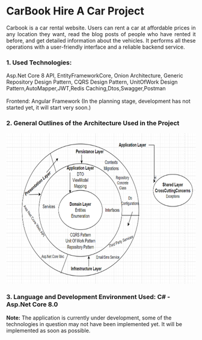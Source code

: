 <h1>CarBook Hire A Car Project</h1>
<p align="justify">Carbook is a car rental website. Users can rent a car at affordable prices in any location they want, read the blog posts of people who have rented it before, and get detailed information about the vehicles. It performs all these operations with a user-friendly interface and a reliable backend service.</p>

<h3>1. Used Technologies:</h3>
Asp.Net Core 8 API, EntityFrameworkCore, Onion Architecture,
Generic Repository Design Pattern, CQRS Design Pattern, UnitOfWork Design Pattern,AutoMapper,JWT,Redis Caching,Dtos,Swagger,Postman <br><br>
Frontend: Angular Framework (In the planning stage, development has not started yet, it will start very soon.)

<h3>2. General Outlines of the Architecture Used in the Project</h3>
<img src="Presentation/HireACar.API/wwwroot/ProjectArch/HireACarArch3.PNG" height="400px" width="650px">
<h3>3. Language and Development Environment Used: C# - Asp.Net Core 8.0</h3>

<b>Note:</b> The application is currently under development, some of the technologies in question may not have been implemented yet. It will be implemented as soon as possible.
